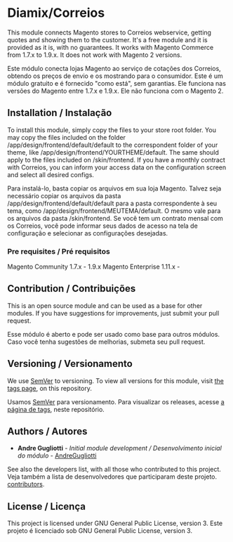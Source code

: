 # Diamix/Correios

This module connects Magento stores to Correios webservice, getting quotes and showing them to the customer. It's a free module and it is provided as it is, with no guarantees. It works with Magento Commerce from 1.7.x to 1.9.x. It does not work with Magento 2 versions.

Este módulo conecta lojas Magento ao serviço de cotações dos Correios, obtendo os preços de envio e os mostrando para o consumidor. Este é um módulo gratuito e é fornecido "como está", sem garantias. Ele funciona nas versões do Magento entre 1.7.x e 1.9.x. Ele não funciona com o Magento 2.

## Installation / Instalação

To install this module, simply copy the files to your store root folder. You may copy the files included on the folder /app/design/frontend/default/default to the correspondent folder of your theme, like /app/design/frontend/YOURTHEME/default. The same should apply to the files included on /skin/frontend.
If you have a monthly contract with Correios, you can inform your access data on the configuration screen and select all desired configs.

Para instalá-lo, basta copiar os arquivos em sua loja Magento. Talvez seja necessário copiar os arquivos da pasta /app/design/frontend/default/default para a pasta correspondente à seu tema, como /app/design/frontend/MEUTEMA/default. O mesmo vale para os arquivos da pasta /skin/frontend.
Se você tem um contrato mensal com os Correios, você pode informar seus dados de acesso na tela de configuração e selecionar as configurações desejadas.

### Pre requisites / Pré requisitos

Magento Community 1.7.x - 1.9.x
Magento Enterprise 1.11.x -

## Contribution / Contribuições

This is an open source module and can be used as a base for other modules. If you have suggestions for improvements, just submit your pull request.

Esse módulo é aberto e pode ser usado como base para outros módulos. Caso você tenha sugestões de melhorias, submeta seu pull request.

## Versioning / Versionamento

We use [SemVer](http://semver.org/) to versioning. To view all versions for this module, visit [the tags page](https://github.com/diamix/magento1_correios/tags), on this repository.

Usamos [SemVer](http://semver.org/) para versionamento. Para visualizar os releases, acesse [a página de tags](https://github.com/diamix/magento1_correios/tags), neste repositório.

## Authors / Autores

* **Andre Gugliotti** - *Initial module development / Desenvolvimento inicial do módulo* - [AndreGugliotti](https://github.com/AndreGugliotti)

See also the developers list, with all those who contributed to this project.
Veja também a lista de desenvolvedores que participaram deste projeto.
[contributors](https://github.com/diamix/magento1_correios/contributors).

## License / Licença

This project is licensed under GNU General Public License, version 3.
Este projeto é licenciado sob GNU General Public License, version 3.